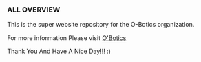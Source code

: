 ### ALL OVERVIEW
This is the super website repository for the O-Botics organization.

For more information Please visit [O'Botics](http://o-botics.org)

Thank You And Have A Nice Day!!! :) 

